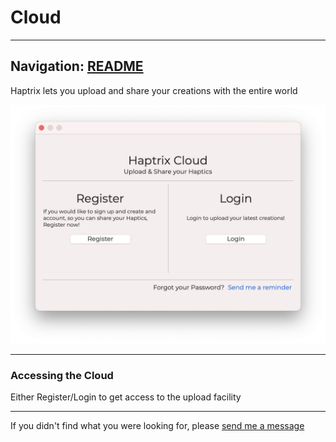 # Cloud


---
Navigation: [README](README.md)
---



Haptrix lets you upload and share your creations with the entire world


![Image](media/images/cloud.png)


---


### Accessing the Cloud

Either Register/Login to get access to the upload facility









---

If you didn't find what you were looking for, please [send me a message](mailto:contact+help@haptrix.com)